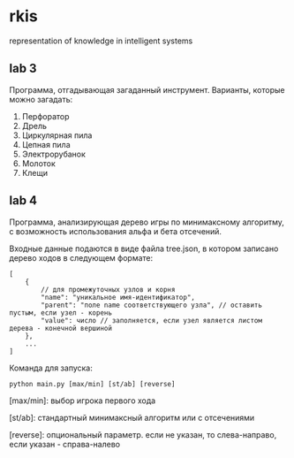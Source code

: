 # rkis
representation of knowledge in intelligent systems

## lab 3
Программа, отгадывающая загаданный инструмент.
Варианты, которые можно загадать:
1) Перфоратор
2) Дрель
3) Циркулярная пила
4) Цепная пила
5) Электрорубанок
6) Молоток
7) Клещи

## lab 4
Программа, анализирующая дерево игры по минимаксному алгоритму, с возможность использования альфа и бета отсечений.


Входные данные подаются в виде файла tree.json, в котором записано дерево ходов в следующем формате:
```
[
	{
		// для промежуточных узлов и корня
		"name": "уникальное имя-идентификатор",
		"parent": "поле name соответствующего узла", // оставить пустым, если узел - корень
		"value": число // заполняется, если узел является листом дерева - конечной вершиной
	},
	...
]
```

Команда для запуска:
```
python main.py [max/min] [st/ab] [reverse]
```
[max/min]: выбор игрока первого хода

[st/ab]: стандартный минимаксный алгоритм или с отсечениями

[reverse]: опциональный параметр. если не указан, то слева-направо, если указан - справа-налево
